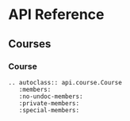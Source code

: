 # API Reference

## Courses
### Course

```eval_rst
.. autoclass:: api.course.Course
   :members:
   :no-undoc-members:
   :private-members:
   :special-members:
```
